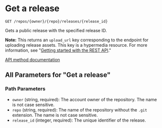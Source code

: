 # Get a release

`GET /repos/{owner}/{repo}/releases/{release_id}`

Gets a public release with the specified release ID.

**Note:** This returns an `upload_url` key corresponding to the endpoint
for uploading release assets. This key is a hypermedia resource. For more information, see
"[Getting started with the REST API](https://docs.github.com/rest/using-the-rest-api/getting-started-with-the-rest-api#hypermedia)."

[API method documentation](https://docs.github.com/rest/releases/releases#get-a-release)

## All Parameters for "Get a release"

### Path Parameters

- `owner` (string, required): The account owner of the repository. The name is not case sensitive.
- `repo` (string, required): The name of the repository without the `.git` extension. The name is not case sensitive.
- `release_id` (integer, required): The unique identifier of the release.